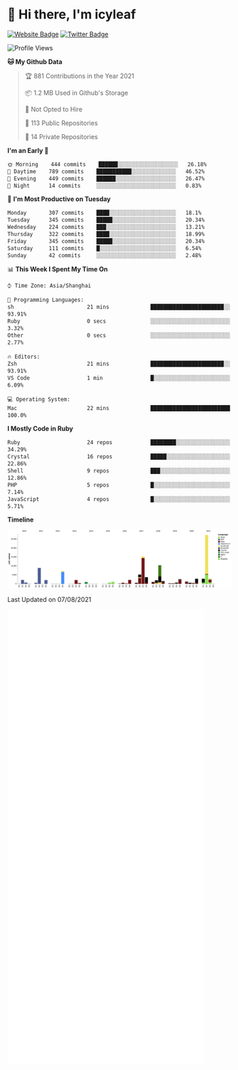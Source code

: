 # 👋 Hi there, I'm icyleaf

[![Website Badge](https://img.shields.io/badge/-icyleaf.com-444444?style=flat&logo=Google-Chrome&logoColor=f2f2f2&link=https://icyleaf.com)](https://icyleaf.com)
[![Twitter Badge](https://img.shields.io/badge/-@icyleaf-1da1f2?style=flat&labelColor=1ca0f1&logo=twitter&logoColor=white&link=https://twitter.com/icyleaf)](https://twitter.com/icyleaf)

<!--START_SECTION:waka-->
![Profile Views](http://img.shields.io/badge/Profile%20Views-0-blue)

**🐱 My Github Data** 

> 🏆 881 Contributions in the Year 2021
 > 
> 📦 1.2 MB Used in Github's Storage 
 > 
> 🚫 Not Opted to Hire
 > 
> 📜 113 Public Repositories 
 > 
> 🔑 14 Private Repositories  
 > 
**I'm an Early 🐤** 

```text
🌞 Morning    444 commits    ██████░░░░░░░░░░░░░░░░░░░   26.18% 
🌆 Daytime    789 commits    ███████████░░░░░░░░░░░░░░   46.52% 
🌃 Evening    449 commits    ██████░░░░░░░░░░░░░░░░░░░   26.47% 
🌙 Night      14 commits     ░░░░░░░░░░░░░░░░░░░░░░░░░   0.83%

```
📅 **I'm Most Productive on Tuesday** 

```text
Monday       307 commits    ████░░░░░░░░░░░░░░░░░░░░░   18.1% 
Tuesday      345 commits    █████░░░░░░░░░░░░░░░░░░░░   20.34% 
Wednesday    224 commits    ███░░░░░░░░░░░░░░░░░░░░░░   13.21% 
Thursday     322 commits    ████░░░░░░░░░░░░░░░░░░░░░   18.99% 
Friday       345 commits    █████░░░░░░░░░░░░░░░░░░░░   20.34% 
Saturday     111 commits    █░░░░░░░░░░░░░░░░░░░░░░░░   6.54% 
Sunday       42 commits     ░░░░░░░░░░░░░░░░░░░░░░░░░   2.48%

```


📊 **This Week I Spent My Time On** 

```text
⌚︎ Time Zone: Asia/Shanghai

💬 Programming Languages: 
sh                       21 mins             ███████████████████████░░   93.91% 
Ruby                     0 secs              ░░░░░░░░░░░░░░░░░░░░░░░░░   3.32% 
Other                    0 secs              ░░░░░░░░░░░░░░░░░░░░░░░░░   2.77%

🔥 Editors: 
Zsh                      21 mins             ███████████████████████░░   93.91% 
VS Code                  1 min               █░░░░░░░░░░░░░░░░░░░░░░░░   6.09%

💻 Operating System: 
Mac                      22 mins             █████████████████████████   100.0%

```

**I Mostly Code in Ruby** 

```text
Ruby                     24 repos            ████████░░░░░░░░░░░░░░░░░   34.29% 
Crystal                  16 repos            █████░░░░░░░░░░░░░░░░░░░░   22.86% 
Shell                    9 repos             ███░░░░░░░░░░░░░░░░░░░░░░   12.86% 
PHP                      5 repos             █░░░░░░░░░░░░░░░░░░░░░░░░   7.14% 
JavaScript               4 repos             █░░░░░░░░░░░░░░░░░░░░░░░░   5.71%

```


**Timeline**

![Chart not found](https://raw.githubusercontent.com/icyleaf/icyleaf/main/charts/bar_graph.png) 


 Last Updated on 07/08/2021
<!--END_SECTION:waka-->

![Metrics](https://github.com/icyleaf/icyleaf/blob/main/github-metrics.svg)
